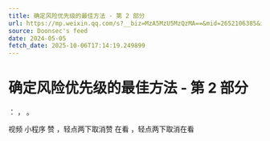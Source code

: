 ```yaml
---
title: 确定风险优先级的最佳方法 - 第 2 部分
url: https://mp.weixin.qq.com/s?__biz=MzA5MzU5MzQzMA==&mid=2652106385&idx=2&sn=ce6eb55d76ecfac551183f6a5373e7ef
source: Doonsec's feed
date: 2024-05-05
fetch_date: 2025-10-06T17:14:19.249899
---
```


# 确定风险优先级的最佳方法 - 第 2 部分

：
，
。

视频
小程序
赞
，轻点两下取消赞
在看
，轻点两下取消在看